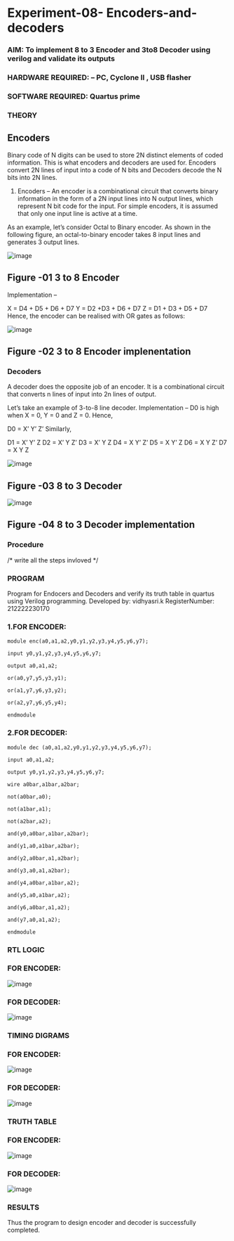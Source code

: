 # Experiment-08- Encoders-and-decoders 
### AIM: To implement 8 to 3 Encoder and  3to8 Decoder using verilog and validate its outputs
### HARDWARE REQUIRED:  – PC, Cyclone II , USB flasher
### SOFTWARE REQUIRED:   Quartus prime
### THEORY 

## Encoders
Binary code of N digits can be used to store 2N distinct elements of coded information. This is what encoders and decoders are used for. Encoders convert 2N lines of input into a code of N bits and Decoders decode the N bits into 2N lines.

1. Encoders –
An encoder is a combinational circuit that converts binary information in the form of a 2N input lines into N output lines, which represent N bit code for the input. For simple encoders, it is assumed that only one input line is active at a time.

As an example, let’s consider Octal to Binary encoder. As shown in the following figure, an octal-to-binary encoder takes 8 input lines and generates 3 output lines.

![image](https://user-images.githubusercontent.com/36288975/171543588-bc0746df-a173-4b35-989e-5fb7d385fe8a.png)
## Figure -01 3 to 8 Encoder 


Implementation –

X = D4 + D5 + D6 + D7
Y = D2 +D3 + D6 + D7
Z = D1 + D3 + D5 + D7 
Hence, the encoder can be realised with OR gates as follows:


![image](https://user-images.githubusercontent.com/36288975/171543740-68403b82-aa93-4c98-9343-f32b14885a2e.png)
## Figure -02 3 to 8 Encoder implenentation 

 ### Decoders 
A decoder does the opposite job of an encoder. It is a combinational circuit that converts n lines of input into 2n lines of output.

Let’s take an example of 3-to-8 line decoder.
Implementation –
D0 is high when X = 0, Y = 0 and Z = 0. Hence,

D0 = X’ Y’ Z’ 
Similarly,

D1 = X’ Y’ Z
D2 = X’ Y Z’
D3 = X’ Y Z
D4 = X Y’ Z’
D5 = X Y’ Z
D6 = X Y Z’
D7 = X Y Z 


![image](https://user-images.githubusercontent.com/36288975/171543978-ee2d0671-2846-40a1-8705-507fd6287a49.png)
## Figure -03 8 to 3 Decoder 



![image](https://user-images.githubusercontent.com/36288975/171543866-5a6eace6-8683-49d7-9c4f-a7cb30ec3035.png)
## Figure -04 8 to 3 Decoder implementation 

### Procedure
/* write all the steps invloved */



### PROGRAM 

Program for Endocers and Decoders  and verify its truth table in quartus using Verilog programming.
Developed by: vidhyasri.k
RegisterNumber:  212222230170
### 1.FOR ENCODER:
```
module enc(a0,a1,a2,y0,y1,y2,y3,y4,y5,y6,y7);

input y0,y1,y2,y3,y4,y5,y6,y7;

output a0,a1,a2;

or(a0,y7,y5,y3,y1);

or(a1,y7,y6,y3,y2);

or(a2,y7,y6,y5,y4);

endmodule
```
### 2.FOR DECODER:
```
module dec (a0,a1,a2,y0,y1,y2,y3,y4,y5,y6,y7);

input a0,a1,a2;

output y0,y1,y2,y3,y4,y5,y6,y7;

wire a0bar,a1bar,a2bar;

not(a0bar,a0);

not(a1bar,a1);

not(a2bar,a2);

and(y0,a0bar,a1bar,a2bar);

and(y1,a0,a1bar,a2bar);

and(y2,a0bar,a1,a2bar);

and(y3,a0,a1,a2bar);

and(y4,a0bar,a1bar,a2);

and(y5,a0,a1bar,a2);

and(y6,a0bar,a1,a2);

and(y7,a0,a1,a2);

endmodule
```
### RTL LOGIC  
### FOR ENCODER:
![image](https://github.com/vidhyasrikachapalayam/Experiment-08-Encoders-and-decoders-/assets/119477817/01e63af5-8dbe-479f-9a69-e9983ec18412)
### FOR DECODER:
![image](https://github.com/vidhyasrikachapalayam/Experiment-08-Encoders-and-decoders-/assets/119477817/9e7966cb-498f-45bc-9440-195993d238a2)
### TIMING DIGRAMS  
### FOR ENCODER:
![image](https://github.com/vidhyasrikachapalayam/Experiment-08-Encoders-and-decoders-/assets/119477817/ab2d4e2c-1821-45d9-aae2-6968e3d4ee2d)
### FOR DECODER:
![image](https://github.com/vidhyasrikachapalayam/Experiment-08-Encoders-and-decoders-/assets/119477817/1c47ccc4-4cdf-4f4b-8011-922572a46056)

### TRUTH TABLE 
### FOR ENCODER:
![image](https://github.com/vidhyasrikachapalayam/Experiment-08-Encoders-and-decoders-/assets/119477817/10c68c1b-5788-430a-8222-bf6c4a09c921)
### FOR DECODER:
![image](https://github.com/vidhyasrikachapalayam/Experiment-08-Encoders-and-decoders-/assets/119477817/113db7d1-fcf5-4c64-8904-e94bab272d14)

### RESULTS 
Thus the program to design encoder and decoder is successfully completed.
